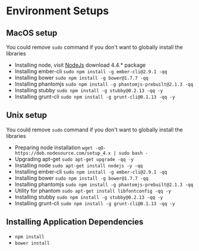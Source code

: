 Environment Setups
=============


## MacOS setup
You could remove `sudo` command if you don't want to globally install the libraries

* Installing node, visit [NodeJs](https://nodejs.org/en/) download 4.4.* package
* Installing ember-cli `sudo npm install -g ember-cli@2.9.1 -qq`
* Installing bower `sudo npm install -g bower@1.7.7 -qq`
* Installing phantomjs `sudo npm install -g phantomjs-prebuilt@2.1.3 -qq`
* Installing stubby `sudo npm install -g stubby@0.2.13 -qq -y`
* Installing grunt-cli `sudo npm install -g grunt-cli@0.1.13 -qq -y`

## Unix setup
You could remove `sudo` command if you don't want to globally install the libraries

* Preparing node installation `wget -qO- https://deb.nodesource.com/setup_4.x | sudo bash -`
* Upgrading apt-get `sudo apt-get upgrade -qq -y`
* Installing node `sudo apt-get install nodejs -y -qq`
* Installing ember-cli `sudo npm install -g ember-cli@2.9.1 -qq`
* Installing bower `sudo npm install -g bower@1.7.7 -qq`
* Installing phantomjs `sudo npm install -g phantomjs-prebuilt@2.1.3 -qq`
* Utility for phantom `sudo apt-get install libfontconfig -qq -y`
* Installing stubby `sudo npm install -g stubby@0.2.13 -qq -y`
* Installing grunt-cli `sudo npm install -g grunt-cli@0.1.13 -qq -y`

## Installing Application Dependencies
* `npm install`
* `bower install`
